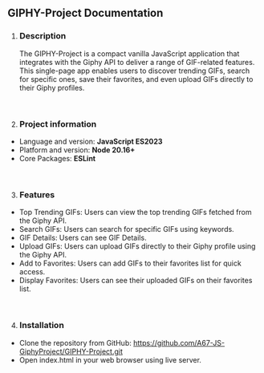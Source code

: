 ## GIPHY-Project Documentation

1. ### Description

   The GIPHY-Project is a compact vanilla JavaScript application that integrates with the Giphy API to deliver a range of GIF-related features. This single-page app enables users to discover trending GIFs, search for specific ones, save their favorites, and even upload GIFs directly to their Giphy profiles.

<br>

2. ### Project information

- Language and version: **JavaScript ES2023**
- Platform and version: **Node 20.16+**
- Core Packages: **ESLint**

<br>

3. ### Features

- Top Trending GIFs: Users can view the top trending GIFs fetched from the Giphy API.
- Search GIFs: Users can search for specific GIFs using keywords.
- GIF Details: Users can see GIF Details.
- Upload GIFs: Users can upload GIFs directly to their Giphy profile using the Giphy API.
- Add to Favorites: Users can add GIFs to their favorites list for quick access.
- Display Favorites: Users can see their uploaded GIFs on their favorites list.

<br>

4. ### Installation

- Clone the repository from GitHub: https://github.com/A67-JS-GiphyProject/GIPHY-Project.git
- Open index.html in your web browser using live server.
